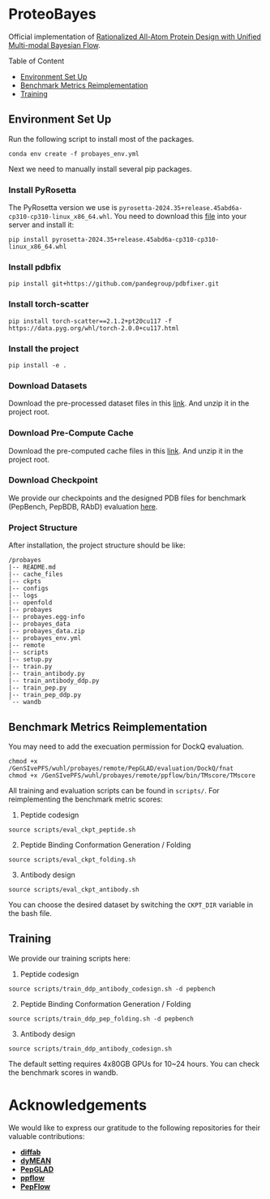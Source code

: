 # ProteoBayes
Official implementation of [Rationalized All-Atom Protein Design with Unified Multi-modal Bayesian Flow](https://openreview.net/forum?id=3p4272zl7q).

Table of Content
- [Environment Set Up](#environment-set-up)
- [Benchmark Metrics Reimplementation](#benchmark-metrics-reimplementation)
- [Training](#training)
## Environment Set Up
Run the following script to install most of the packages.
```
conda env create -f probayes_env.yml
```
Next we need to manually install several pip packages. 
### Install PyRosetta
The PyRosetta version we use is `pyrosetta-2024.35+release.45abd6a-cp310-cp310-linux_x86_64.whl`.
You need to download this [file](https://graylab.jhu.edu/download/PyRosetta4/archive/release/PyRosetta4.Release.python310.linux.wheel/pyrosetta-2024.35+release.45abd6a-cp310-cp310-linux_x86_64.whl) into your server and install it:
```
pip install pyrosetta-2024.35+release.45abd6a-cp310-cp310-linux_x86_64.whl
```
### Install pdbfix
```
pip install git+https://github.com/pandegroup/pdbfixer.git
```
### Install torch-scatter
```
pip install torch-scatter==2.1.2+pt20cu117 -f https://data.pyg.org/whl/torch-2.0.0+cu117.html
```
### Install the project
```
pip install -e .
```
### Download Datasets
Download the pre-processed dataset files in this [link](https://drive.google.com/file/d/1vEctafwfOnBFm_bFZhFMmVQytVd9P2gE/view?usp=drive_link).
And unzip it in the project root.
### Download Pre-Compute Cache
Download the pre-computed cache files in this [link](https://drive.google.com/file/d/18_zHYOZYiVIMKx0sXe_2xYNFa7l4r3Tc/view?usp=sharing).
And unzip it in the project root.

### Download Checkpoint
We provide our checkpoints and the designed PDB files for benchmark (PepBench, PepBDB, RAbD) evaluation [here](https://drive.google.com/drive/folders/1rnqwKgjFAtKvpQXL-fZxp0T10OF5RvxK?usp=drive_link).


### Project Structure
After installation, the project structure should be like:
```
/probayes
|-- README.md
|-- cache_files
|-- ckpts
|-- configs
|-- logs
|-- openfold
|-- probayes
|-- probayes.egg-info
|-- probayes_data
|-- probayes_data.zip
|-- probayes_env.yml
|-- remote
|-- scripts
|-- setup.py
|-- train.py
|-- train_antibody.py
|-- train_antibody_ddp.py
|-- train_pep.py
|-- train_pep_ddp.py
`-- wandb
```

## Benchmark Metrics Reimplementation
You may need to add the execuation permission for DockQ evaluation.
```
chmod +x /GenSIvePFS/wuhl/probayes/remote/PepGLAD/evaluation/DockQ/fnat
chmod +x /GenSIvePFS/wuhl/probayes/remote/ppflow/bin/TMscore/TMscore
```
All training and evaluation scripts can be found in `scripts/`. For reimplementing the benchmark metric scores:
1. Peptide codesign
```
source scripts/eval_ckpt_peptide.sh
```
2. Peptide Binding Conformation Generation / Folding
```
source scripts/eval_ckpt_folding.sh
```
3. Antibody design
```
source scripts/eval_ckpt_antibody.sh
```
You can choose the desired dataset by switching the `CKPT_DIR` variable in the bash file.
## Training
We provide our training scripts here:
1. Peptide codesign
```
source scripts/train_ddp_antibody_codesign.sh -d pepbench
```
2. Peptide Binding Conformation Generation / Folding
```
source scripts/train_ddp_pep_folding.sh -d pepbench
```
3. Antibody design
```
source scripts/train_ddp_antibody_codesign.sh
```
The default setting requires 4x80GB GPUs for 10~24 hours. You can check the benchmark scores in wandb.

# Acknowledgements

We would like to express our gratitude to the following repositories for their valuable contributions:

*   [**diffab**](https://github.com/luost26/diffab)
*   [**dyMEAN**](https://github.com/THUNLP-MT/dyMEAN)
*   [**PepGLAD**](https://github.com/THUNLP-MT/PepGLAD)
*   [**ppflow**](https://github.com/EDAPINENUT/ppflow)
*   [**PepFlow**](https://github.com/Ced3-han/PepFlowww)